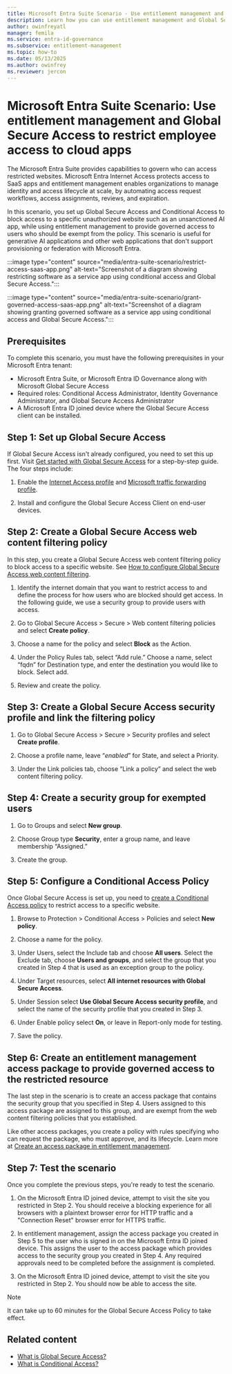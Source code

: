 ```yaml
---
title: Microsoft Entra Suite Scenario - Use entitlement management and Global Secure Access to restrict employee access to cloud apps 
description: Learn how you can use entitlement management and Global Secure Access to restrict employee access to cloud apps.
author: owinfreyatl
manager: femila
ms.service: entra-id-governance
ms.subservice: entitlement-management
ms.topic: how-to
ms.date: 05/13/2025
ms.author: owinfrey
ms.reviewer: jercon
---
```



# Microsoft Entra Suite Scenario: Use entitlement management and Global Secure Access to restrict employee access to cloud apps 

The Microsoft Entra Suite provides capabilities to govern who can access restricted websites. Microsoft Entra Internet Access protects access to SaaS apps and entitlement management enables organizations to manage identity and access lifecycle at scale, by automating access request workflows, access assignments, reviews, and expiration.

In this scenario, you set up Global Secure Access and Conditional Access to block access to a specific unauthorized website such as an unsanctioned AI app, while using entitlement management to provide governed access to users who should be exempt from the policy. This scenario is useful for generative AI applications and other web applications that don't support provisioning or federation with Microsoft Entra.

:::image type="content" source="media/entra-suite-scenario/restrict-access-saas-app.png" alt-text="Screenshot of a diagram showing restricting software as a service app using conditional access and Global Secure Access.":::

:::image type="content" source="media/entra-suite-scenario/grant-governed-access-saas-app.png" alt-text="Screenshot of a diagram showing granting governed software as a service app using conditional access and Global Secure Access.":::

## Prerequisites

To complete this scenario, you must have the following prerequisites in your Microsoft Entra tenant:

- Microsoft Entra Suite, or Microsoft Entra ID Governance along with Microsoft Global Secure Access
- Required roles: Conditional Access Administrator, Identity Governance Administrator, and Global Secure Access Administrator
- A Microsoft Entra ID joined device where the Global Secure Access client can be installed.

## Step 1: Set up Global Secure Access

If Global Secure Access isn't already configured, you need to set this up first. Visit [Get started with Global Secure Access](../global-secure-access/quickstart-access-admin-center.md) for a step-by-step guide. The four steps include:

1. Enable the [Internet Access profile](../global-secure-access/how-to-manage-internet-access-profile.md) and [Microsoft traffic forwarding profile](../global-secure-access/how-to-manage-microsoft-profile.md).

1. Install and configure the Global Secure Access Client on end-user devices.

## Step 2: Create a Global Secure Access web content filtering policy

In this step, you create a Global Secure Access web content filtering policy to block access to a specific website. See [How to configure Global Secure Access web content filtering](../global-secure-access/how-to-configure-web-content-filtering.md).

1. Identify the internet domain that you want to restrict access to and define the process for how users who are blocked should get access. In the following guide, we use a security group to provide users with access.

1. Go to Global Secure Access > Secure > Web content filtering policies and select **Create policy**.

1. Choose a name for the policy and select **Block** as the Action.

1. Under the Policy Rules tab, select “Add rule.” Choose a name, select “fqdn” for Destination type, and enter the destination you would like to block. Select add.

1. Review and create the policy.

## Step 3: Create a Global Secure Access security profile and link the filtering policy

1. Go to Global Secure Access > Secure > Security profiles and select **Create profile**.

1. Choose a profile name, leave “*enabled*” for State, and select a Priority.

1. Under the Link policies tab, choose “Link a policy” and select the web content filtering policy.

## Step 4: Create a security group for exempted users

1. Go to Groups and select **New group**.

1. Choose Group type **Security**, enter a group name, and leave membership “Assigned.”

1. Create the group.

## Step 5: Configure a Conditional Access Policy

Once Global Secure Access is set up, you need to [create a Conditional Access policy](../identity/conditional-access/concept-conditional-access-policies.md) to restrict access to a specific website.

1. Browse to Protection > Conditional Access > Policies and select **New policy**.

1. Choose a name for the policy.

1. Under Users, select the Include tab and choose **All users**. Select the Exclude tab, choose **Users and groups**, and select the group that you created in Step 4 that is used as an exception group to the policy.

1. Under Target resources, select **All internet resources with Global Secure Access**.

1. Under Session select **Use Global Secure Access security profile**, and select the name of the security profile that you created in Step 3.

1. Under Enable policy select **On**, or leave in Report-only mode for testing.

1. Save the policy.

## Step 6: Create an entitlement management access package to provide governed access to the restricted resource

The last step in the scenario is to create an access package that contains the security group that you specified in Step 4. Users assigned to this access package are assigned to this group, and are exempt from the web content filtering policies that you established.

Like other access packages, you create a policy with rules specifying who can request the package, who must approve, and its lifecycle. Learn more at [Create an access package in entitlement management](../id-governance/entitlement-management-access-package-create.md).

## Step 7: Test the scenario

Once you complete the previous steps, you're ready to test the scenario.

1. On the Microsoft Entra ID joined device, attempt to visit the site you restricted in Step 2. You should receive a blocking experience for all browsers with a plaintext browser error for HTTP traffic and a "Connection Reset" browser error for HTTPS traffic.

1. In entitlement management, assign the access package you created in Step 5 to the user who is signed in on the Microsoft Entra ID joined device. This assigns the user to the access package which provides access to the security group you created in Step 4. Any required approvals need to be completed before the assignment is completed.

1. On the Microsoft Entra ID joined device, attempt to visit the site you restricted in Step 2. You should now be able to access the site. 

> [!NOTE]
> It can take up to 60 minutes for the Global Secure Access Policy to take effect.

## Related content

- [What is Global Secure Access?](../global-secure-access/overview-what-is-global-secure-access.md)
- [What is Conditional Access?](../identity/conditional-access/overview.md)
